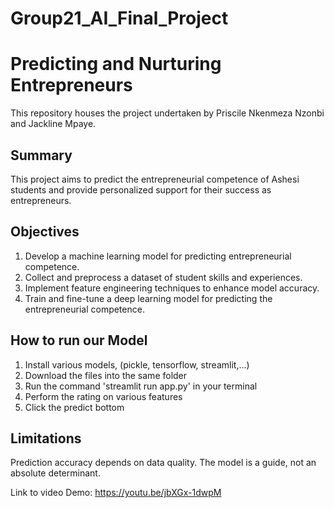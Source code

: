 # Group21_AI_Final_Project

# Predicting and Nurturing Entrepreneurs

This repository houses the project undertaken by Priscile Nkenmeza Nzonbi and Jackline Mpaye.

## Summary
This project aims to predict the entrepreneurial competence of Ashesi students and provide personalized support for their success as entrepreneurs. 

## Objectives

1. Develop a machine learning model for predicting entrepreneurial competence.
2. Collect and preprocess a dataset of student skills and experiences.
3. Implement feature engineering techniques to enhance model accuracy.
4. Train and fine-tune a deep learning model for predicting the entrepreneurial competence.

## How to run our Model

1. Install various models, (pickle, tensorflow, streamlit,...)
2. Download the files into the same folder
3. Run the command 'streamlit run app.py' in your terminal
4. Perform the rating on various features
5. Click the predict bottom

## Limitations
Prediction accuracy depends on data quality. The model is a guide, not an absolute determinant.

Link to video Demo: https://youtu.be/jbXGx-1dwpM
